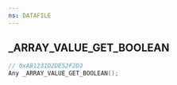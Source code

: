 ```yaml
---
ns: DATAFILE
---
```

## _ARRAY_VALUE_GET_BOOLEAN

```c
// 0xAB1231D2DE52F2D3
Any _ARRAY_VALUE_GET_BOOLEAN();
```

